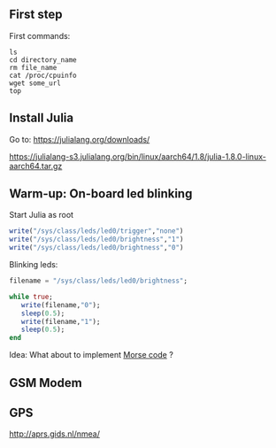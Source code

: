 ## First step


First commands:

```
ls
cd directory_name
rm file_name
cat /proc/cpuinfo 
wget some_url
top
```


## Install Julia

Go to:
https://julialang.org/downloads/

https://julialang-s3.julialang.org/bin/linux/aarch64/1.8/julia-1.8.0-linux-aarch64.tar.gz



## Warm-up: On-board led blinking


Start Julia as root

```julia
write("/sys/class/leds/led0/trigger","none")
write("/sys/class/leds/led0/brightness","1")
write("/sys/class/leds/led0/brightness","0")
```

Blinking leds:

```julia
filename = "/sys/class/leds/led0/brightness"; 

while true; 
   write(filename,"0"); 
   sleep(0.5); 
   write(filename,"1"); 
   sleep(0.5);
end
```

Idea: What about to implement [Morse code](https://en.wikipedia.org/wiki/Morse_code) ?

## GSM Modem



## GPS

http://aprs.gids.nl/nmea/